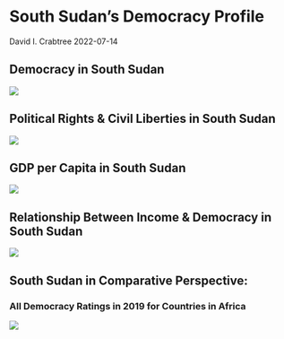 South Sudan’s Democracy Profile
================
David I. Crabtree
2022-07-14

## Democracy in South Sudan

![](C:\Users\David\Desktop\PROGRA~1\FILESA~1\DEMOCR~1\reports\SOUTHS~1/figure-gfm/Demscore-1.png)<!-- -->

## Political Rights & Civil Liberties in South Sudan

![](C:\Users\David\Desktop\PROGRA~1\FILESA~1\DEMOCR~1\reports\SOUTHS~1/figure-gfm/Political%20Rights%20&%20Civil%20Libs-1.png)<!-- -->

## GDP per Capita in South Sudan

![](C:\Users\David\Desktop\PROGRA~1\FILESA~1\DEMOCR~1\reports\SOUTHS~1/figure-gfm/GDP%20per%20Capita-1.png)<!-- -->

## Relationship Between Income & Democracy in South Sudan

![](C:\Users\David\Desktop\PROGRA~1\FILESA~1\DEMOCR~1\reports\SOUTHS~1/figure-gfm/Income%20&%20Dem-1.png)<!-- -->

## South Sudan in Comparative Perspective:

### All Democracy Ratings in 2019 for Countries in Africa

![](C:\Users\David\Desktop\PROGRA~1\FILESA~1\DEMOCR~1\reports\SOUTHS~1/figure-gfm/Democracy%20in%20Comparative%20Perspective-1.png)<!-- -->
